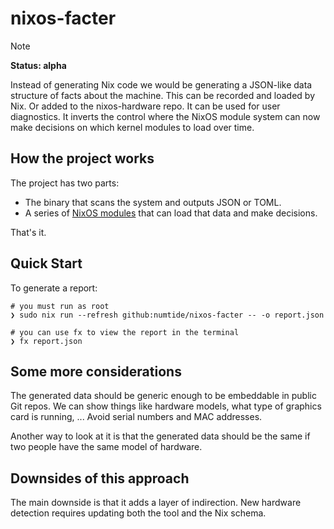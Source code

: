 # nixos-facter

> [!NOTE]
> **Status: alpha**

Instead of generating Nix code we would be generating a JSON-like data structure of facts about the machine.
This can be recorded and loaded by Nix. Or added to the nixos-hardware repo.
It can be used for user diagnostics.
It inverts the control where the NixOS module system can now make decisions on which kernel modules to load over time.

## How the project works

The project has two parts:

-   The binary that scans the system and outputs JSON or TOML.
-   A series of [NixOS modules](https://github.com/numtide/nixos-facter-modules) that can load that data and make decisions.

That's it.

## Quick Start

To generate a report:

```console
# you must run as root
❯ sudo nix run --refresh github:numtide/nixos-facter -- -o report.json

# you can use fx to view the report in the terminal
❯ fx report.json
```

## Some more considerations

The generated data should be generic enough to be embeddable in public Git repos.
We can show things like hardware models, what type of graphics card is running, ...
Avoid serial numbers and MAC addresses.

Another way to look at it is that the generated data should be the same if two people have the same model of hardware.

## Downsides of this approach

The main downside is that it adds a layer of indirection. New hardware detection requires updating both the tool and the Nix schema.
